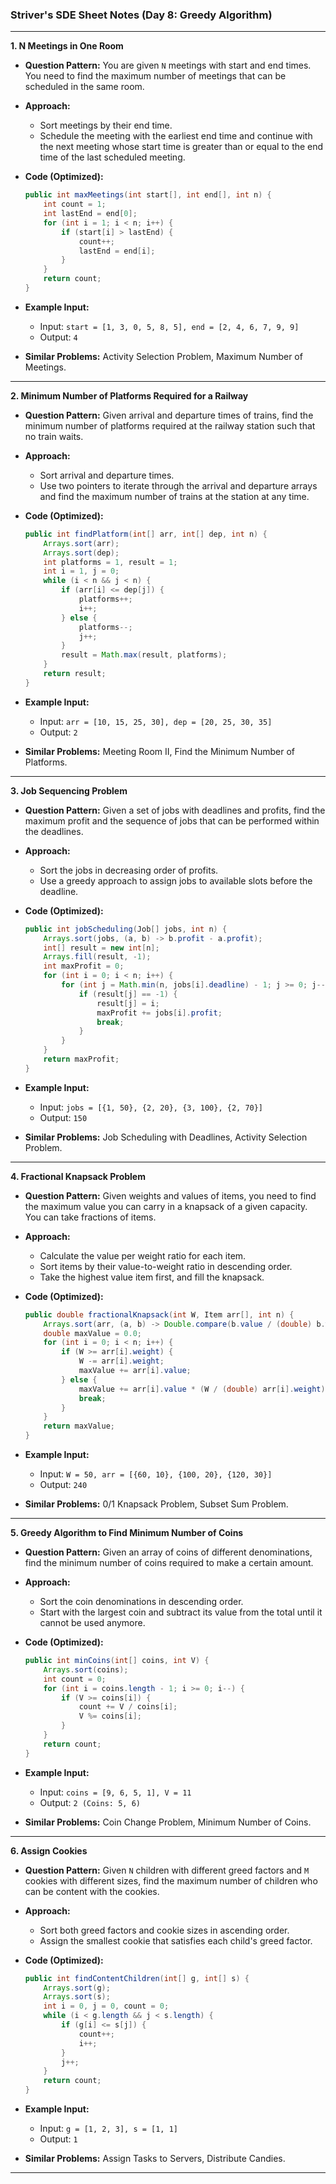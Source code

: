 ### Striver's SDE Sheet Notes (Day 8: Greedy Algorithm)


---

**1. N Meetings in One Room**

- **Question Pattern:** You are given `N` meetings with start and end times. You need to find the maximum number of meetings that can be scheduled in the same room.
- **Approach:**
  - Sort meetings by their end time.
  - Schedule the meeting with the earliest end time and continue with the next meeting whose start time is greater than or equal to the end time of the last scheduled meeting.
  
- **Code (Optimized):**

  ```java
  public int maxMeetings(int start[], int end[], int n) {
      int count = 1;
      int lastEnd = end[0];
      for (int i = 1; i < n; i++) {
          if (start[i] > lastEnd) {
              count++;
              lastEnd = end[i];
          }
      }
      return count;
  }
  ```

- **Example Input:**
  - Input: `start = [1, 3, 0, 5, 8, 5], end = [2, 4, 6, 7, 9, 9]`
  - Output: `4`

- **Similar Problems:** Activity Selection Problem, Maximum Number of Meetings.

---

**2. Minimum Number of Platforms Required for a Railway**

- **Question Pattern:** Given arrival and departure times of trains, find the minimum number of platforms required at the railway station such that no train waits.
- **Approach:**
  - Sort arrival and departure times.
  - Use two pointers to iterate through the arrival and departure arrays and find the maximum number of trains at the station at any time.
  
- **Code (Optimized):**

  ```java
  public int findPlatform(int[] arr, int[] dep, int n) {
      Arrays.sort(arr);
      Arrays.sort(dep);
      int platforms = 1, result = 1;
      int i = 1, j = 0;
      while (i < n && j < n) {
          if (arr[i] <= dep[j]) {
              platforms++;
              i++;
          } else {
              platforms--;
              j++;
          }
          result = Math.max(result, platforms);
      }
      return result;
  }
  ```

- **Example Input:**
  - Input: `arr = [10, 15, 25, 30], dep = [20, 25, 30, 35]`
  - Output: `2`

- **Similar Problems:** Meeting Room II, Find the Minimum Number of Platforms.

---

**3. Job Sequencing Problem**

- **Question Pattern:** Given a set of jobs with deadlines and profits, find the maximum profit and the sequence of jobs that can be performed within the deadlines.
- **Approach:**
  - Sort the jobs in decreasing order of profits.
  - Use a greedy approach to assign jobs to available slots before the deadline.
  
- **Code (Optimized):**

  ```java
  public int jobScheduling(Job[] jobs, int n) {
      Arrays.sort(jobs, (a, b) -> b.profit - a.profit);
      int[] result = new int[n];
      Arrays.fill(result, -1);
      int maxProfit = 0;
      for (int i = 0; i < n; i++) {
          for (int j = Math.min(n, jobs[i].deadline) - 1; j >= 0; j--) {
              if (result[j] == -1) {
                  result[j] = i;
                  maxProfit += jobs[i].profit;
                  break;
              }
          }
      }
      return maxProfit;
  }
  ```

- **Example Input:**
  - Input: `jobs = [{1, 50}, {2, 20}, {3, 100}, {2, 70}]`
  - Output: `150`

- **Similar Problems:** Job Scheduling with Deadlines, Activity Selection Problem.

---

**4. Fractional Knapsack Problem**

- **Question Pattern:** Given weights and values of items, you need to find the maximum value you can carry in a knapsack of a given capacity. You can take fractions of items.
- **Approach:**
  - Calculate the value per weight ratio for each item.
  - Sort items by their value-to-weight ratio in descending order.
  - Take the highest value item first, and fill the knapsack.
  
- **Code (Optimized):**

  ```java
  public double fractionalKnapsack(int W, Item arr[], int n) {
      Arrays.sort(arr, (a, b) -> Double.compare(b.value / (double) b.weight, a.value / (double) a.weight));
      double maxValue = 0.0;
      for (int i = 0; i < n; i++) {
          if (W >= arr[i].weight) {
              W -= arr[i].weight;
              maxValue += arr[i].value;
          } else {
              maxValue += arr[i].value * (W / (double) arr[i].weight);
              break;
          }
      }
      return maxValue;
  }
  ```

- **Example Input:**
  - Input: `W = 50, arr = [{60, 10}, {100, 20}, {120, 30}]`
  - Output: `240`

- **Similar Problems:** 0/1 Knapsack Problem, Subset Sum Problem.

---

**5. Greedy Algorithm to Find Minimum Number of Coins**

- **Question Pattern:** Given an array of coins of different denominations, find the minimum number of coins required to make a certain amount.
- **Approach:**
  - Sort the coin denominations in descending order.
  - Start with the largest coin and subtract its value from the total until it cannot be used anymore.
  
- **Code (Optimized):**

  ```java
  public int minCoins(int[] coins, int V) {
      Arrays.sort(coins);
      int count = 0;
      for (int i = coins.length - 1; i >= 0; i--) {
          if (V >= coins[i]) {
              count += V / coins[i];
              V %= coins[i];
          }
      }
      return count;
  }
  ```

- **Example Input:**
  - Input: `coins = [9, 6, 5, 1], V = 11`
  - Output: `2 (Coins: 5, 6)`

- **Similar Problems:** Coin Change Problem, Minimum Number of Coins.

---

**6. Assign Cookies**

- **Question Pattern:** Given `N` children with different greed factors and `M` cookies with different sizes, find the maximum number of children who can be content with the cookies.
- **Approach:**
  - Sort both greed factors and cookie sizes in ascending order.
  - Assign the smallest cookie that satisfies each child's greed factor.
  
- **Code (Optimized):**

  ```java
  public int findContentChildren(int[] g, int[] s) {
      Arrays.sort(g);
      Arrays.sort(s);
      int i = 0, j = 0, count = 0;
      while (i < g.length && j < s.length) {
          if (g[i] <= s[j]) {
              count++;
              i++;
          }
          j++;
      }
      return count;
  }
  ```

- **Example Input:**
  - Input: `g = [1, 2, 3], s = [1, 1]`
  - Output: `1`

- **Similar Problems:** Assign Tasks to Servers, Distribute Candies.

---

